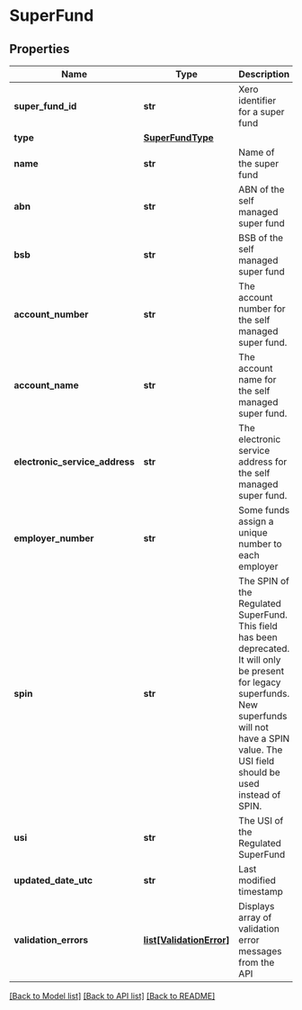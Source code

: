 # SuperFund

## Properties
Name | Type | Description | Notes
------------ | ------------- | ------------- | -------------
**super_fund_id** | **str** | Xero identifier for a super fund | [optional] 
**type** | [**SuperFundType**](SuperFundType.md) |  | 
**name** | **str** | Name of the super fund | [optional] 
**abn** | **str** | ABN of the self managed super fund | [optional] 
**bsb** | **str** | BSB of the self managed super fund | [optional] 
**account_number** | **str** | The account number for the self managed super fund. | [optional] 
**account_name** | **str** | The account name for the self managed super fund. | [optional] 
**electronic_service_address** | **str** | The electronic service address for the self managed super fund. | [optional] 
**employer_number** | **str** | Some funds assign a unique number to each employer | [optional] 
**spin** | **str** | The SPIN of the Regulated SuperFund. This field has been deprecated. It will only be present for legacy superfunds. New superfunds will not have a SPIN value. The USI field should be used instead of SPIN. | [optional] 
**usi** | **str** | The USI of the Regulated SuperFund | [optional] 
**updated_date_utc** | **str** | Last modified timestamp | [optional] 
**validation_errors** | [**list[ValidationError]**](ValidationError.md) | Displays array of validation error messages from the API | [optional] 

[[Back to Model list]](../README.md#documentation-for-models) [[Back to API list]](../README.md#documentation-for-api-endpoints) [[Back to README]](../README.md)


